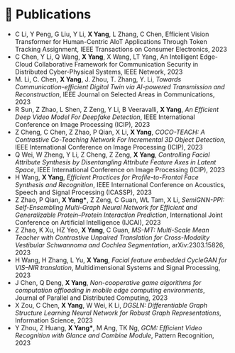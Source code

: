 # 📝 Publications 
- C Li, Y Peng, G Liu, Y Li, <b> X Yang</b>, L Zhang, C Chen, Efficient Vision Transformer for Human-Centric AIoT Applications Through Token Tracking Assignment, IEEE Transactions on Consumer Electronics, 2023
- C Chen, Y Li, Q Wang, <b> X Yang</b>, X Wang, LT Yang, An Intelligent Edge-Cloud Collaborative Framework for Communication Security in Distributed Cyber-Physical Systems, IEEE Network, 2023
- M. Li, C. Chen, <b> X Yang</b>, J. Zhou, T. Zhang, Y. Li, *Towards Communication-efficient Digital Twin via AI-powered Transmission and Reconstruction*, IEEE Journal on Selected Areas in Communications, 2023
- R Sun, Z Zhao, L Shen, Z Zeng, Y Li, B Veeravalli, <b> X Yang</b>, *An Efficient Deep Video Model For Deepfake Detection*, IEEE International Conference on Image Processing (ICIP), 2023
- Z Cheng, C Chen, Z Zhao, P Qian, X Li, <b> X Yang</b>, *COCO-TEACH: A Contrastive Co-Teaching Network For Incremental 3D Object Detection*, IEEE International Conference on Image Processing (ICIP), 2023
- Q Wei, W Zheng, Y Li, Z Cheng, Z Zeng, <b> X Yang</b>, *Controlling Facial Attribute Synthesis by Disentangling Attribute Feature Axes in Latent Space*, IEEE International Conference on Image Processing (ICIP), 2023
- H Wang, <b> X Yang</b>, *Efficient Practices for Profile-to-Frontal Face Synthesis and Recognition*, IEEE International Conference on Acoustics, Speech and Signal Processing (ICASSP), 2023
- Z Zhao, P Qian, <b>X Yang\*</b>, Z Zeng, C Guan, WL Tam, X Li, *SemiGNN-PPI: Self-Ensembling Multi-Graph Neural Network for Efficient and Generalizable Protein–Protein Interaction Prediction*, International Joint Conference on Artificial Intelligence (IJCAI), 2023
- Z Zhao, K Xu, HZ Yeo, <b>X Yang</b>, C Guan, *MS-MT: Multi-Scale Mean Teacher with Contrastive Unpaired Translation for Cross-Modality Vestibular Schwannoma and Cochlea Segmentation*, arXiv:2303.15826, 2023
- H Wang, H Zhang, L Yu, <b> X Yang</b>, *Facial feature embedded CycleGAN for VIS–NIR translation*, Multidimensional Systems and Signal Processing, 2023
- J Chen, Q Deng, <b> X Yang</b>, *Non-cooperative game algorithms for computation offloading in mobile edge computing environments*, Journal of Parallel and Distributed Computing, 2023
- X Zou, C Chen, <b> X Yang</b>, W Wei, K Li, *DGSLN: Differentiable Graph Structure Learning Neural Network for Robust Graph Representations*, Information Science, 2023
- Y Zhou, Z Huang, <b> X Yang\*</b>, M Ang, TK Ng, *GCM: Efficient Video Recognition with Glance and Combine Module*, Pattern Recognition, 2023


